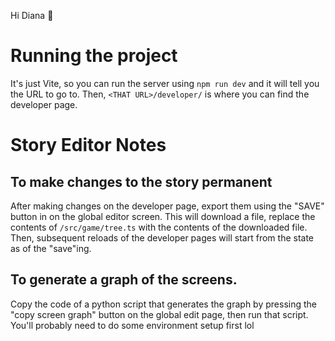 Hi Diana 👋

# Running the project
It's just Vite, so you can run the server using `npm run dev` and it will tell you the URL to go to. Then, `<THAT URL>/developer/` is where you can find the developer page.

# Story Editor Notes

## To make changes to the story permanent
After making changes on the developer page, export them using the "SAVE" button in on the global editor screen. This will download a file, replace the contents of `/src/game/tree.ts` with the contents of the downloaded file. Then, subsequent reloads of the developer pages will start from the state as of the "save"ing.

## To generate a graph of the screens.
Copy the code of a python script that generates the graph by pressing the "copy screen graph" button on the global edit page, then run that script. You'll probably need to do some environment setup first lol